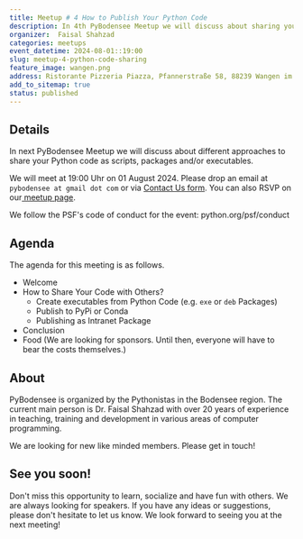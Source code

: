 ```yaml
---
title: Meetup # 4 How to Publish Your Python Code
description: In 4th PyBodensee Meetup we will discuss about sharing your Python Code with others.
organizer:  Faisal Shahzad
categories: meetups
event_datetime: 2024-08-01::19:00
slug: meetup-4-python-code-sharing
feature_image: wangen.png
address: Ristorante Pizzeria Piazza, Pfannerstraße 58, 88239 Wangen im Allgäu, Germany
add_to_sitemap: true
status: published
---
```


## Details
In next PyBodensee Meetup we will discuss about different approaches to share your Python code as scripts, packages and/or executables.

We will meet at 19:00 Uhr on 01 August 2024. Please drop an email at ``pybodensee at gmail dot com`` or via [Contact Us form](/pages/contact/). You can also RSVP on our[ meetup page](https://www.meetup.com/pybodensee/).

We follow the PSF's code of conduct for the event: python.org/psf/conduct


## Agenda

The agenda for this meeting is as follows. 

- Welcome
- How to Share Your Code with Others?
    - Create executables from Python Code (e.g. `exe` or `deb` Packages)
    - Publish to PyPi or Conda
    - Publishing as Intranet Package 
- Conclusion
- Food (We are looking for sponsors. Until then, everyone will have to bear the costs themselves.)

## About

PyBodensee is organized by the Pythonistas in the Bodensee region. The current main person is Dr. Faisal Shahzad with over 20 years of experience in teaching, training and development in various areas of computer programming.

We are looking for new like minded members. Please get in touch!


## See you soon!
Don't miss this opportunity to learn, socialize and have fun with others. We are always looking for speakers. If you have any ideas or suggestions, please don't hesitate to let us know. We look forward to seeing you at the next meeting!